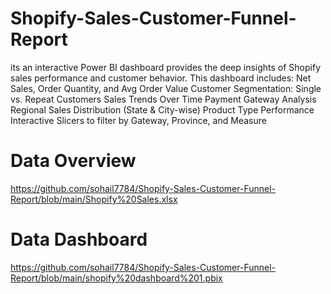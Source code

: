 # Shopify-Sales-Customer-Funnel-Report
its an interactive Power BI dashboard provides the deep insights of Shopify sales performance and customer behavior.
This dashboard includes:
Net Sales, Order Quantity, and Avg Order Value
Customer Segmentation: Single vs. Repeat Customers
Sales Trends Over Time
Payment Gateway Analysis
Regional Sales Distribution (State & City-wise)
Product Type Performance
Interactive Slicers to filter by Gateway, Province, and Measure
# Data Overview
https://github.com/sohail7784/Shopify-Sales-Customer-Funnel-Report/blob/main/Shopify%20Sales.xlsx
# Data Dashboard
https://github.com/sohail7784/Shopify-Sales-Customer-Funnel-Report/blob/main/shopify%20dashboard%201.pbix


